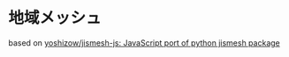 # 地域メッシュ

based on [yoshizow/jismesh-js: JavaScript port of python jismesh package](https://github.com/yoshizow/jismesh-js)

